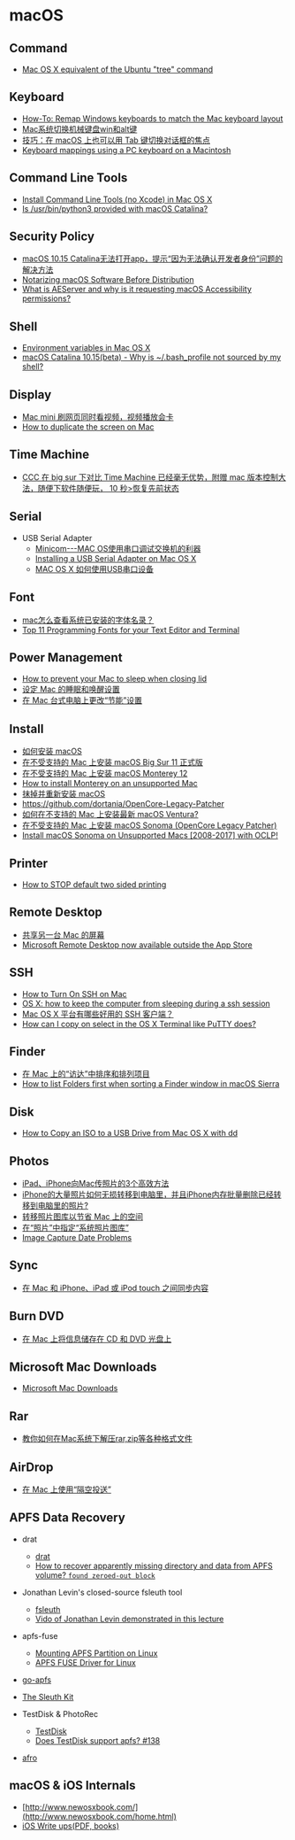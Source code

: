# macOS

## Command
* [Mac OS X equivalent of the Ubuntu "tree" command](https://superuser.com/questions/359723/mac-os-x-equivalent-of-the-ubuntu-tree-command)

## Keyboard
* [How-To: Remap Windows keyboards to match the Mac keyboard layout](https://9to5mac.com/2016/03/17/how-to-remap-windows-keyboard-buttons-match-mac-layout/)
* [Mac系统切换机械键盘win和alt键](https://www.jianshu.com/p/66922b2bc8c3)
* [技巧：在 macOS 上也可以用 Tab 键切换对话框的焦点](https://zhuanlan.zhihu.com/p/27586949)
* [Keyboard mappings using a PC keyboard on a Macintosh](https://support.microsoft.com/en-us/kb/970299)

## Command Line Tools
* [Install Command Line Tools (no Xcode) in Mac OS X](https://developpaper.com/install-command-line-tools-no-xcode-in-mac-os-x/)
* [Is /usr/bin/python3 provided with macOS Catalina?](https://apple.stackexchange.com/questions/376077/is-usr-bin-python3-provided-with-macos-catalina)

## Security Policy
* [macOS 10.15 Catalina无法打开app，提示“因为无法确认开发者身份”问题的解决方法
](https://heipg.cn/tutorial/solution-for-macos-10-15-catalina-cant-run-apps.html)
* [Notarizing macOS Software Before Distribution](https://developer.apple.com/documentation/xcode/notarizing_macos_software_before_distribution)
* [What is AEServer and why is it requesting macOS Accessibility permissions?](https://apple.stackexchange.com/questions/403109/what-is-aeserver-and-why-is-it-requesting-macos-accessibility-permissions)

## Shell
* [Environment variables in Mac OS X](https://stackoverflow.com/questions/603785/environment-variables-in-mac-os-x)
* [macOS Catalina 10.15(beta) - Why is ~/.bash_profile not sourced by my shell?](https://stackoverflow.com/questions/56784894/macos-catalina-10-15beta-why-is-bash-profile-not-sourced-by-my-shell)

## Display
* [Mac mini 刷网页同时看视频，视频播放会卡](https://v2ex.com/t/660210)
* [How to duplicate the screen on Mac](https://nektony.com/how-to/duplicate-screen-mac)

## Time Machine
* [CCC 在 big sur 下对比 Time Machine 已经毫无优势，附赠 mac 版本控制大法，随便下软件随便玩， 10 秒>恢复先前状态](https://v2ex.com/t/731563)

## Serial
* USB Serial Adapter
  * [Minicom---MAC OS使用串口调试交换机的利器](https://www.jianshu.com/p/3d921b547705)
  * [Installing a USB Serial Adapter on Mac OS X](https://archive.plugable.com/2011/07/12/installing-a-usb-serial-adapter-on-mac-os-x/#VERIFY)
  * [MAC OS X 如何使用USB串口设备](https://www.jianshu.com/p/e25009af3726)

## Font
* [mac怎么查看系统已安装的字体名录？](https://www.zhihu.com/question/21686333/answer/618481248)
* [Top 11 Programming Fonts for your Text Editor and Terminal](https://wesbos.com/programming-fonts/)

## Power Management
* [How to prevent your Mac to sleep when closing lid](https://yama-mac.com/en/prevent_sleep_when_lid_close/)
* [设定 Mac 的睡眠和唤醒设置](https://support.apple.com/zh-cn/guide/mac-help/mchle41a6ccd/mac)
* [在 Mac 台式电脑上更改“节能”设置](https://support.apple.com/zh-cn/guide/mac-help/mchlp1168/14.0/mac/14.0)

## Install
* [如何安装 macOS](https://support.apple.com/zh-cn/HT204904)
* [在不受支持的 Mac 上安装 macOS Big Sur 11 正式版](https://sysin.org/blog/install-macos-11-on-unsupported-mac/)
* [在不受支持的 Mac 上安装 macOS Monterey 12](https://sysin.org/blog/install-macos-12-on-unsupported-mac/)
* [How to install Monterey on an unsupported Mac](https://www.macworld.com/article/672461/how-to-install-macos-monterey-on-an-older-mac.html)
* [抹掉并重新安装 macOS](https://support.apple.com/zh-cn/guide/mac-help/mh27903/10.15/mac/10.15)
* <https://github.com/dortania/OpenCore-Legacy-Patcher>
* [如何在不支持的 Mac 上安装最新 macOS Ventura?](https://zhuanlan.zhihu.com/p/578585298)
* [在不受支持的 Mac 上安装 macOS Sonoma (OpenCore Legacy Patcher)](https://sysin.org/blog/install-macos-14-on-unsupported-mac/)
* [Install macOS Sonoma on Unsupported Macs [2008-2017] with OCLP!](https://www.bilibili.com/video/BV1vh4y167DA)

## Printer
* [How to STOP default two sided printing](https://discussions.apple.com/thread/5244577)

## Remote Desktop
* [共享另一台 Mac 的屏幕](https://support.apple.com/zh-cn/guide/mac-help/mh14066/12.0/mac/12.0)
* [Microsoft Remote Desktop now available outside the App Store](https://community.spiceworks.com/topic/2123651-microsoft-remote-desktop-now-available-outside-the-app-store)

## SSH
* [How to Turn On SSH on Mac](https://osxdaily.com/2022/07/08/turn-on-ssh-mac/)
* [OS X: how to keep the computer from sleeping during a ssh session](https://unix.stackexchange.com/questions/1786/os-x-how-to-keep-the-computer-from-sleeping-during-a-ssh-session)
* [Mac OS X 平台有哪些好用的 SSH 客户端？](https://www.zhihu.com/question/20541129)
* [How can I copy on select in the OS X Terminal like PuTTY does?](http://superuser.com/questions/62609/how-can-i-copy-on-select-in-the-os-x-terminal-like-putty-does)

## Finder
* [在 Mac 上的“访达”中排序和排列项目](https://support.apple.com/zh-cn/guide/mac-help/mchlp1745/mac)
* [How to list Folders first when sorting a Finder window in macOS Sierra](https://www.macworld.com/article/228886/how-to-list-folders-first-when-sorting-a-finder-window-in-macos-sierra.html)

## Disk
* [How to Copy an ISO to a USB Drive from Mac OS X with dd](https://osxdaily.com/2015/06/05/copy-iso-to-usb-drive-mac-os-x-command/)

## Photos
* [iPad、iPhone向Mac传照片的3个高效方法](https://zhuanlan.zhihu.com/p/467381778)
* [iPhone的大量照片如何无损转移到电脑里，并且iPhone内存批量删除已经转移到电脑里的照片?](https://www.zhihu.com/question/451735214/answer/3058475406)
* [转移照片图库以节省 Mac 上的空间](https://support.apple.com/zh-cn/108345)
* [在“照片”中指定“系统照片图库”](https://support.apple.com/zh-cn/104946)
* [Image Capture Date Problems](https://discussions.apple.com/thread/254299771?sortBy=best)

## Sync
* [在 Mac 和 iPhone、iPad 或 iPod touch 之间同步内容](https://support.apple.com/zh-cn/guide/mac-help/mchlde9a31f1/mac)

## Burn DVD
* [在 Mac 上将信息储存在 CD 和 DVD 光盘上](https://support.apple.com/zh-cn/guide/mac-help/mchl8addfd95/14.0/mac/14.0)

## Microsoft Mac Downloads
* [Microsoft Mac Downloads](https://macadmins.software/)

## Rar
* [教你如何在Mac系统下解压rar,zip等各种格式文件](https://zhuanlan.zhihu.com/p/103473716)

## AirDrop
* [在 Mac 上使用“隔空投送”](https://support.apple.com/zh-cn/HT203106)

## APFS Data Recovery
* drat
  * [drat](https://github.com/jivanpal/drat/)
  * [How to recover apparently missing directory and data from APFS volume? `found zeroed-out block`](https://apple.stackexchange.com/questions/373718/how-to-recover-apparently-missing-directory-and-data-from-apfs-volume-found-ze)

* Jonathan Levin's closed-source fsleuth tool
  * [fsleuth](https://newosxbook.com/tools/fsleuth)
  * [Vido of Jonathan Levin demonstrated in this lecture](http://docs.macsysadmin.se/2018/video/Day4Session2.mp4)

* apfs-fuse
  * [Mounting APFS Partition on Linux](https://www.baeldung.com/linux/apfs-partition-mount)
  * [APFS FUSE Driver for Linux](https://github.com/sgan81/apfs-fuse)

* [go-apfs](https://github.com/blacktop/go-apfs)

* [The Sleuth Kit](https://github.com/sleuthkit/sleuthkit)

* TestDisk & PhotoRec
  * [TestDisk](https://github.com/cgsecurity/testdisk)
  * [Does TestDisk support apfs? #138](https://github.com/cgsecurity/testdisk/issues/138)

* [afro](https://github.com/cugu/afro)

## macOS & iOS Internals
* [http://www.newosxbook.com/](http://www.newosxbook.com/home.html)
* [iOS Write ups(PDF, books)](https://github.com/writeups/iOS)

